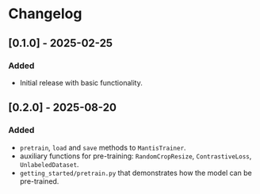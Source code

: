 # Changelog

## [0.1.0] - 2025-02-25
### Added
- Initial release with basic functionality.

## [0.2.0] - 2025-08-20
### Added
- `pretrain`, `load` and `save` methods to `MantisTrainer`.
- auxiliary functions for pre-training: `RandomCropResize`, `ContrastiveLoss`, `UnlabeledDataset`.
- `getting_started/pretrain.py` that demonstrates how the model can be pre-trained.
